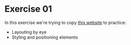 # Exercise 01

In this exercise we're trying to copy [this website](https://afesportcartagena.es/) to practice:

- Layouting by eye
- Styling and positioning elements

